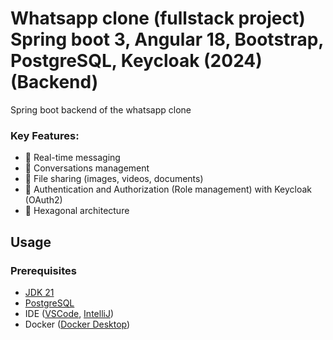 # Whatsapp clone (fullstack project) Spring boot 3, Angular 18, Bootstrap, PostgreSQL, Keycloak (2024) (Backend)

Spring boot backend of the whatsapp clone


### Key Features:
- 💬 Real-time messaging
- 👥 Conversations management
- 📁 File sharing (images, videos, documents)
- 🔐 Authentication and Authorization (Role management) with Keycloak (OAuth2)
- 🏢 Hexagonal architecture

## Usage
### Prerequisites
- [JDK 21](https://adoptium.net/temurin/releases/)
- [PostgreSQL](https://www.postgresql.org/download/)
- IDE ([VSCode](https://code.visualstudio.com/download), [IntelliJ](https://www.jetbrains.com/idea/download/))
- Docker ([Docker Desktop](https://docs.docker.com/engine/install/))


